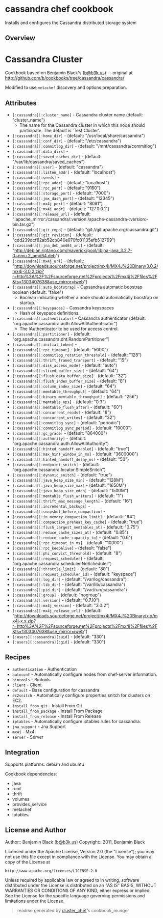 # cassandra chef cookbook

Installs and configures the Cassandra distributed storage system

## Overview

# Cassandra  Cluster

Cookbook based on Benjamin Black's (<b@b3k.us>) -- original at http://github.com/b/cookbooks/tree/cassandra/cassandra/

Modified to use `metachef` discovery and options preparation.

## Attributes

* `[:cassandra][:cluster_name]`       - Cassandra cluster name (default: "cluster_name")
  - The name for the Cassandra cluster in which this node should participate.  The default is 'Test Cluster'.
* `[:cassandra][:home_dir]`           -  (default: "/usr/local/share/cassandra")
* `[:cassandra][:conf_dir]`           -  (default: "/etc/cassandra")
* `[:cassandra][:commitlog_dir]`      -  (default: "/mnt/cassandra/commitlog")
* `[:cassandra][:data_dirs]`          - 
* `[:cassandra][:saved_caches_dir]`   -  (default: "/var/lib/cassandra/saved_caches")
* `[:cassandra][:user]`               -  (default: "cassandra")
* `[:cassandra][:listen_addr]`        -  (default: "localhost")
* `[:cassandra][:seeds]`              - 
* `[:cassandra][:rpc_addr]`           -  (default: "localhost")
* `[:cassandra][:rpc_port]`           -  (default: "9160")
* `[:cassandra][:storage_port]`       -  (default: "7000")
* `[:cassandra][:jmx_dash_port]`           -  (default: "12345")
* `[:cassandra][:mx4j_port]`   -  (default: "8081")
* `[:cassandra][:mx4j_addr]`   -  (default: "127.0.0.1")
* `[:cassandra][:release_url]`        -  (default: ":apache_mirror:/cassandra/:version:/apache-cassandra-:version:-bin.tar.gz")
* `[:cassandra][:git_repo]`           -  (default: "git://git.apache.org/cassandra.git")
* `[:cassandra][:git_revision]`       -  (default: "cdd239dcf82ab52cb840e070fc01135efb512799")
* `[:cassandra][:jna_deb_amd64_url]`  -  (default: "http://debian.riptano.com/maverick/pool/libjna-java_3.2.7-0~nmu.2_amd64.deb")
* `[:cassandra][:mx4j_url]`           -  (default: "http://downloads.sourceforge.net/project/mx4j/MX4J%20Binary/3.0.2/mx4j-3.0.2.zip?r=http%3A%2F%2Fsourceforge.net%2Fprojects%2Fmx4j%2Ffiles%2F&ts=1303407638&use_mirror=iweb")
* `[:cassandra][:auto_bootstrap]`     - Cassandra automatic boostrap boolean (default: "false")
  - Boolean indicating whether a node should automatically boostrap on startup.
* `[:cassandra][:keyspaces]`          - Cassandra keyspaces
  - Hash of keyspace definitions.
* `[:cassandra][:authenticator]`      - Cassandra authenticator (default: "org.apache.cassandra.auth.AllowAllAuthenticator")
  - The IAuthenticator to be used for access control.
* `[:cassandra][:partitioner]`        -  (default: "org.apache.cassandra.dht.RandomPartitioner")
* `[:cassandra][:initial_token]`      - 
* `[:cassandra][:rpc_timeout]`        -  (default: "5000")
* `[:cassandra][:commitlog_rotation_threshold]` -  (default: "128")
* `[:cassandra][:thrift_framed_transport]` -  (default: "15")
* `[:cassandra][:disk_access_mode]`   -  (default: "auto")
* `[:cassandra][:sliced_buffer_size]` -  (default: "64")
* `[:cassandra][:flush_data_buffer_size]` -  (default: "32")
* `[:cassandra][:flush_index_buffer_size]` -  (default: "8")
* `[:cassandra][:column_index_size]`  -  (default: "64")
* `[:cassandra][:memtable_throughput]` -  (default: "64")
* `[:cassandra][:binary_memtable_throughput]` -  (default: "256")
* `[:cassandra][:memtable_ops]`       -  (default: "0.3")
* `[:cassandra][:memtable_flush_after]` -  (default: "60")
* `[:cassandra][:concurrent_reads]`   -  (default: "8")
* `[:cassandra][:concurrent_writes]`  -  (default: "32")
* `[:cassandra][:commitlog_sync]`     -  (default: "periodic")
* `[:cassandra][:commitlog_sync_period]` -  (default: "10000")
* `[:cassandra][:gc_grace]`           -  (default: "864000")
* `[:cassandra][:authority]`          -  (default: "org.apache.cassandra.auth.AllowAllAuthority")
* `[:cassandra][:hinted_handoff_enabled]` -  (default: "true")
* `[:cassandra][:max_hint_window_in_ms]` -  (default: "3600000")
* `[:cassandra][:hinted_handoff_delay_ms]` -  (default: "50")
* `[:cassandra][:endpoint_snitch]`    -  (default: "org.apache.cassandra.locator.SimpleSnitch")
* `[:cassandra][:dynamic_snitch]`     -  (default: "true")
* `[:cassandra][:java_heap_size_min]` -  (default: "128M")
* `[:cassandra][:java_heap_size_max]` -  (default: "1650M")
* `[:cassandra][:java_heap_size_eden]` -  (default: "1500M")
* `[:cassandra][:memtable_flush_writers]` -  (default: "1")
* `[:cassandra][:thrift_max_message_length]` -  (default: "16")
* `[:cassandra][:incremental_backups]` - 
* `[:cassandra][:snapshot_before_compaction]` - 
* `[:cassandra][:in_memory_compaction_limit]` -  (default: "64")
* `[:cassandra][:compaction_preheat_key_cache]` -  (default: "true")
* `[:cassandra][:flush_largest_memtables_at]` -  (default: "0.75")
* `[:cassandra][:reduce_cache_sizes_at]` -  (default: "0.85")
* `[:cassandra][:reduce_cache_capacity_to]` -  (default: "0.6")
* `[:cassandra][:rpc_timeout_in_ms]`  -  (default: "10000")
* `[:cassandra][:rpc_keepalive]`      -  (default: "false")
* `[:cassandra][:phi_convict_threshold]` -  (default: "8")
* `[:cassandra][:request_scheduler]`  -  (default: "org.apache.cassandra.scheduler.NoScheduler")
* `[:cassandra][:throttle_limit]`     -  (default: "80")
* `[:cassandra][:request_scheduler_id]` -  (default: "keyspace")
* `[:cassandra][:log_dir]`            -  (default: "/var/log/cassandra")
* `[:cassandra][:lib_dir]`            -  (default: "/var/lib/cassandra")
* `[:cassandra][:pid_dir]`            -  (default: "/var/run/cassandra")
* `[:cassandra][:group]`              -  (default: "nogroup")
* `[:cassandra][:version]`            -  (default: "0.7.10")
* `[:cassandra][:mx4j_version]`       -  (default: "3.0.2")
* `[:cassandra][:mx4j_release_url]`   -  (default: "http://downloads.sourceforge.net/project/mx4j/MX4J%20Binary/x.x/mx4j-x.x.zip?r=http%3A%2F%2Fsourceforge.net%2Fprojects%2Fmx4j%2Ffiles%2F&ts=1303407638&use_mirror=iweb")
* `[:users][:cassandra][:uid]`        -  (default: "330")
* `[:users][:cassandra][:gid]`        -  (default: "330")

## Recipes 

* `authentication`           - Authentication
* `autoconf`                 - Automatically configure nodes from chef-server information.
* `bintools`                 - Bintools
* `client`                   - Client
* `default`                  - Base configuration for cassandra
* `ec2snitch`                - Automatically configure properties snitch for clusters on EC2.
* `install_from_git`         - Install From Git
* `install_from_package`     - Install From Package
* `install_from_release`     - Install From Release
* `iptables`                 - Automatically configure iptables rules for cassandra.
* `jna_support`              - Jna Support
* `mx4j`                     - Mx4j
* `server`                   - Server
## Integration

Supports platforms: debian and ubuntu

Cookbook dependencies:
* java
* runit
* thrift
* volumes
* provides_service
* metachef
* iptables


## License and Author

Author::                Benjamin Black (<b@b3k.us>)
Copyright::             2011, Benjamin Black

Licensed under the Apache License, Version 2.0 (the "License");
you may not use this file except in compliance with the License.
You may obtain a copy of the License at

    http://www.apache.org/licenses/LICENSE-2.0

Unless required by applicable law or agreed to in writing, software
distributed under the License is distributed on an "AS IS" BASIS,
WITHOUT WARRANTIES OR CONDITIONS OF ANY KIND, either express or implied.
See the License for the specific language governing permissions and
limitations under the License.

> readme generated by [cluster_chef](http://github.com/infochimps/cluster_chef)'s cookbook_munger
